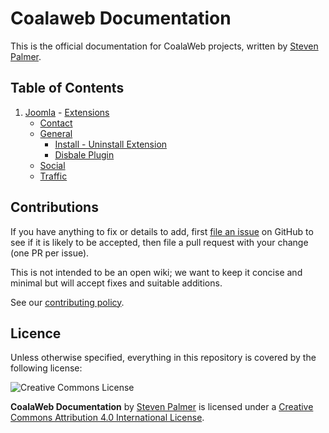 # Coalaweb Documentation

This is the official documentation for CoalaWeb projects, written by [Steven Palmer](http://coalaweb.com).

## Table of Contents
1.   [Joomla](https://github.com/CoalaWeb/coalaweb-docs/tree/master/docs/joomla)
    - [Extensions](https://github.com/CoalaWeb/coalaweb-docs/tree/master/docs/joomla/extensions)
        - [Contact](https://github.com/CoalaWeb/coalaweb-docs/tree/master/docs/joomla/extensions/contact)
        - [General](https://github.com/CoalaWeb/coalaweb-docs/tree/master/docs/joomla/extensions/general)
            - [Install - Uninstall Extension](https://github.com/CoalaWeb/coalaweb-docs/blob/master/docs/joomla/extensions/general/install-uninstall.md)
            - [Disbale Plugin](https://github.com/CoalaWeb/coalaweb-docs/blob/master/docs/joomla/extensions/general/disable-plugin.md)
        - [Social](https://github.com/CoalaWeb/coalaweb-docs/tree/master/docs/joomla/extensions/social)
        - [Traffic](https://github.com/CoalaWeb/coalaweb-docs/tree/master/docs/joomla/extensions/traffic)

## Contributions

If you have anything to fix or details to add, first [file an issue](http://github.com/coalaweb/coalaweb-docs/issues) on GitHub to see if it is likely to be accepted, then file a pull request with your change (one PR per issue).

This is not intended to be an open wiki; we want to keep it concise and minimal but will accept fixes and suitable additions.

See our [contributing policy](CONTRIBUTING.md).

## Licence

Unless otherwise specified, everything in this repository is covered by the following license:

![Creative Commons License](http://i.creativecommons.org/l/by-sa/4.0/88x31.png)

**CoalaWeb Documentation** by [Steven Palmer](http://coalaweb.com) is licensed under a [Creative Commons Attribution 4.0 International License](http://creativecommons.org/licenses/by-sa/4.0/).
